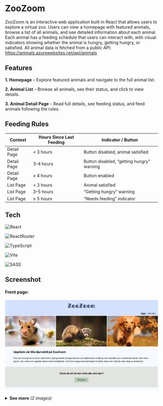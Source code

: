# ZooZoom

ZooZoom is an interactive web application built in React that allows users to explore a virtual zoo. Users can view a homepage with featured animals, browse a list of all animals, and see detailed information about each animal. Each animal has a feeding schedule that users can interact with, with visual indicators showing whether the animal is hungry, getting hungry, or satisfied.
All animal data is fetched from a public API: https://animals.azurewebsites.net/api/animals

## Features

**1. Homepage** – Explore featured animals and navigate to the full animal list.

**2. Animal List** – Browse all animals, see their status, and click to view details.

**3. Animal Detail Page** – Read full details, see feeding status, and feed animals following the rules.

## Feeding Rules

| Context     | Hours Since Last Feeding | Indicator / Button                        |
| ----------- | ------------------------ | ----------------------------------------- |
| Detail Page | < 3 hours                | Button disabled, animal satisfied         |
| Detail Page | 3–4 hours                | Button disabled, “getting hungry” warning |
| Detail Page | ≥ 4 hours                | Button enabled                            |
| List Page   | < 3 hours                | Animal satisfied                          |
| List Page   | 3–5 hours                | “Getting hungry” warning                  |
| List Page   | ≥ 5 hours                | “Needs feeding” indicator                 |

## Tech

![React](https://img.shields.io/badge/react-%2320232a.svg?style=for-the-badge&logo=react&logoColor=%2361DAFB)

![ReactRouter](https://img.shields.io/badge/React_Router-CA4245?style=for-the-badge&logo=react-router&logoColor=white)

![TypeScript](https://img.shields.io/badge/typescript-%23007ACC.svg?style=for-the-badge&logo=typescript&logoColor=white)

![Vite](https://img.shields.io/badge/vite-%23646CFF.svg?style=for-the-badge&logo=vite&logoColor=white)

![SASS](https://img.shields.io/badge/SASS-hotpink.svg?style=for-the-badge&logo=SASS&logoColor=white)

## Screenshot

#### Front page:

![front_page](/src/assets/zoozoom.jpg)

<details>
<summary><strong>See more</strong> <i>(2 images)</i></summary>

##### All animals page:

![animal_list_page](/src/assets/zoozoom_list.jpg)

#### Detailed page:

![detail_page](/src/assets/zoozoom_detail.jpg)

</details>
